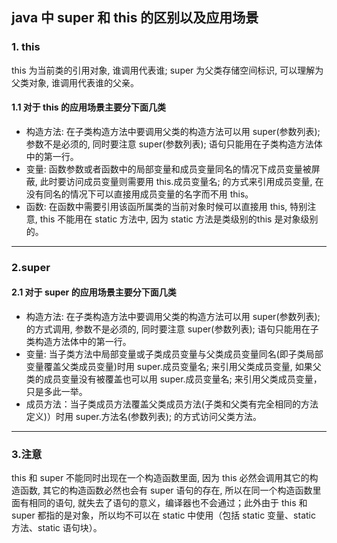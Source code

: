##  java 中 super 和 this 的区别以及应用场景

### 1. this 
this 为当前类的引用对象, 谁调用代表谁; super 为父类存储空间标识, 可以理解为父类对象, 谁调用代表谁的父亲。

#### 1.1 对于 this 的应用场景主要分下面几类
* 构造方法: 在子类构造方法中要调用父类的构造方法可以用 super(参数列表); 参数不是必须的, 同时要注意 super(参数列表); 语句只能用在子类构造方法体中的第一行。
* 变量: 函数参数或者函数中的局部变量和成员变量同名的情况下成员变量被屏蔽, 此时要访问成员变量则需要用 this.成员变量名; 的方式来引用成员变量, 
在没有同名的情况下可以直接用成员变量的名字而不用 this。
* 函数: 在函数中需要引用该函所属类的当前对象时候可以直接用 this, 特别注意, this 不能用在 static 方法中, 因为 static 方法是类级别的this 是对象级别的。

---

### 2.super
#### 2.1 对于 super 的应用场景主要分下面几类
* 构造方法: 在子类构造方法中要调用父类的构造方法可以用 super(参数列表); 的方式调用, 参数不是必须的, 同时要注意 super(参数列表);
语句只能用在子类构造方法体中的第一行。
* 变量: 当子类方法中局部变量或子类成员变量与父类成员变量同名(即子类局部变量覆盖父类成员变量)时用 super.成员变量名; 
来引用父类成员变量, 如果父类的成员变量没有被覆盖也可以用 super.成员变量名; 来引用父类成员变量，只是多此一举。
* 成员方法：当子类成员方法覆盖父类成员方法(子类和父类有完全相同的方法定义)）时用 super.方法名(参数列表); 的方式访问父类方法。

---

### 3.注意
this 和 super 不能同时出现在一个构造函数里面, 因为 this 必然会调用其它的构造函数, 其它的构造函数必然也会有 super 语句的存在, 
所以在同一个构造函数里面有相同的语句, 就失去了语句的意义，编译器也不会通过；此外由于 this 和 super 都指的是对象，所以均不可以在 static 中使用（包括 static 变量、static 方法、static 语句块）。
